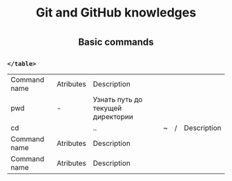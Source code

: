 
<h1 align = "center"> Git and GitHub knowledges<h1>


<h2 align = "center"> Basic commands <h2>
<h3>
    <table> 
        <tr>
            <td> Command name </td>
            <td> Atributes </td>
            <td> Description </td>
        </tr>
        <tr>
            <td> pwd </td>
            <td>  - </td>
            <td> Узнать путь до текущей директории </td>
        </tr>
        <tr>
            <td> cd </td>
                <td> 
                 <td> .. </td>
                 <td> ~ </td>
                 <td> / </td>
                </td>
            <td> Description </td>
        </tr>
        <tr>
            <td> Command name </td>
            <td> Atributes </td>
            <td> Description </td>
        </tr>
        <tr>
            <td> Command name </td>
            <td> Atributes </td>
            <td> Description </td>
        </tr>

    </table>
</h3>
